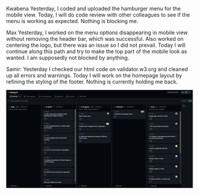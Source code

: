 Kwabena
Yesterday, I coded and uploaded the hamburger menu for the mobile view.
Today, I will do code review with other colleagues to see if the menu is working as expected.
Nothing is blocking me.

Max
Yesterday, I worked on the menu options disappearing in mobile view without removing the header bar, which was successful.
Also worked on centering the logo, but there was an issue so I did not prevail.
Today I will continue along this path and try to make the top part of the mobile look as wanted.
I am supposedly not blocked by anything.

Samir:
Yesterday I checked our html code on validator.w3.org and cleaned up all errors and warnings.
Today I will work on the homepage layout by refining the styling of the footer.
Nothing is currently holding me back.


![alt text](<Screenshot 2024-12-01 at 22.29.24.png>)
